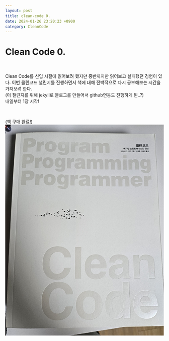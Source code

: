 ```yaml
---
layout: post
title: clean-code 0.
date: 2024-01-26 23:20:23 +0900
category: CleanCode
---
```


# Clean Code 0.

<br>

Clean Code를 신입 시절에 읽어보려 했지만 중반까지만 읽어보고 실패했던 경험이 있다.
이번 클린코드 챌린지를 진행하면서 책에 대해 전박적으로 다시 공부해보는 시간을 가져보려 한다.
<br>
(이 챌린지를 위해 jekyll로 블로그를 만들어서 github연동도 진행하게 된..?)
<br>
내일부터 1장 시작!

<br>

(책 구매 완료!)
<br>
![clean_code](_imgs/clean_code/buybook.png)
<br>
